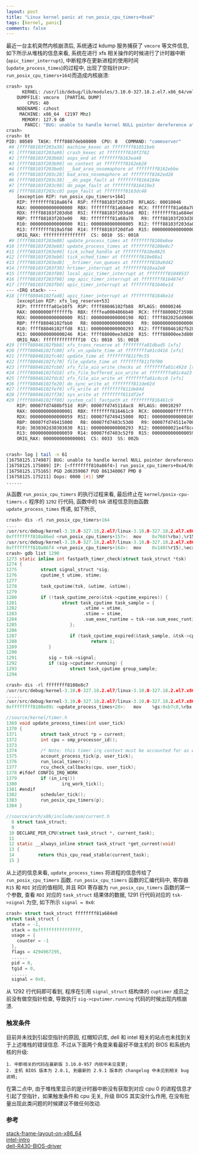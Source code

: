 ```yaml
---
layout: post
title: "Linux kernel panic at run_posix_cpu_timers+0xa4"
tags: [kernel, panic]
comments: false
---
```


最近一台主机突然内核崩溃后, 系统通过 kdump 服务捕获了 `vmcore` 等文件信息, 如下所示从堆栈的信息来看, 系统在进行 xfs 相关操作的时候进行了计时器中断(`apic_timer_interrupt`), 中断程序在更新进程的使用时间(`update_process_times`)的过程中, 出现了空指针(`RIP: run_posix_cpu_timers+164`)而造成内核崩溃:
```bash
crash> sys
      KERNEL: /usr/lib/debug/lib/modules/3.10.0-327.18.2.el7.x86_64/vmlinux
    DUMPFILE: vmcore  [PARTIAL DUMP]
        CPUS: 40
    NODENAME: czhost
     MACHINE: x86_64  (2197 Mhz)
      MEMORY: 127.9 GB
       PANIC: "BUG: unable to handle kernel NULL pointer dereference at 0000000000000140"
crash> 
crash> bt
PID: 80589  TASK: ffff8807deb08000  CPU: 0   COMMAND: "commserver"
 #0 [ffff88103f203a38] machine_kexec at ffffffff81051beb
 #1 [ffff88103f203a98] crash_kexec at ffffffff810f2782
 #2 [ffff88103f203b68] oops_end at ffffffff8163ea48
 #3 [ffff88103f203b90] no_context at ffffffff8162eb28
 #4 [ffff88103f203be0] __bad_area_nosemaphore at ffffffff8162ebbe
 #5 [ffff88103f203c28] bad_area_nosemaphore at ffffffff8162ed28
 #6 [ffff88103f203c38] __do_page_fault at ffffffff8164184e
 #7 [ffff88103f203c98] do_page_fault at ffffffff816419e3
 #8 [ffff88103f203cc0] page_fault at ffffffff8163dc48
    [exception RIP: run_posix_cpu_timers+164]
    RIP: ffffffff810a86f4  RSP: ffff88103f203d70  RFLAGS: 00010046
    RAX: 0000000000000000  RBX: ffffffff81a684e0  RCX: ffffffff81a68a70
    RDX: ffff88103f203db8  RSI: ffff88103f203da0  RDI: ffffffff81a684e0
    RBP: ffff88103f203e00   R8: ffffffff81a68a78   R9: ffff88103f203d38
    R10: 0000000000000000  R11: 0000000000000005  R12: ffff88103f203da8
    R13: ffffffff819a5f80  R14: ffff88103f20dfa0  R15: 0000000000000000
    ORIG_RAX: ffffffffffffffff  CS: 0010  SS: 0018
 #9 [ffff88103f203e08] update_process_times at ffffffff8108e8ee
#10 [ffff88103f203e68] update_process_times at ffffffff8108e8c7
#11 [ffff88103f203e90] tick_sched_handle at ffffffff810e0825
#12 [ffff88103f203eb0] tick_sched_timer at ffffffff810e08a1
#13 [ffff88103f203ed8] __hrtimer_run_queues at ffffffff810a9d42
#14 [ffff88103f203f30] hrtimer_interrupt at ffffffff810aa2e0
#15 [ffff88103f203f80] local_apic_timer_interrupt at ffffffff81049537
#16 [ffff88103f203f98] smp_apic_timer_interrupt at ffffffff8164874f
#17 [ffff88103f203fb0] apic_timer_interrupt at ffffffff81646e1d
--- <IRQ stack> ---
#18 [ffff88046102fad8] apic_timer_interrupt at ffffffff81646e1d
    [exception RIP: xfs_log_reserve+53]
    RIP: ffffffffa01e10f5  RSP: ffff88046102fb88  RFLAGS: 00000246
    RAX: 00000000fffffffb  RBX: ffffea0004066b40  RCX: ffff880002f35980
    RDX: 0000000000000000  RSI: 0000000000000198  RDI: ffff882025dd9000
    RBP: ffff88046102fbb0   R8: 0000000000000069   R9: 0000000000000000
    R10: ffff88046102ffd8  R11: 0000000000000293  R12: ffff88046102fb28
    R13: 0000000000000246  R14: ffff88000ee3d820  R15: ffff88000ee3d808
    ORIG_RAX: ffffffffffffff10  CS: 0010  SS: 0018
#19 [ffff88046102fbb8] xfs_trans_reserve at ffffffffa01dbad5 [xfs]
#20 [ffff88046102fc00] xfs_vn_update_time at ffffffffa01cd416 [xfs]
#21 [ffff88046102fc40] update_time at ffffffff811f9c55
#22 [ffff88046102fc70] file_update_time at ffffffff811f9f00
#23 [ffff88046102fcb0] xfs_file_aio_write_checks at ffffffffa01c492d [xfs]
#24 [ffff88046102fd18] xfs_file_buffered_aio_write at ffffffffa01c4a23 [xfs]
#25 [ffff88046102fdc8] xfs_file_aio_write at ffffffffa01c4cc0 [xfs]
#26 [ffff88046102fe20] do_sync_write at ffffffff811de02d
#27 [ffff88046102fef8] vfs_write at ffffffff811de84d
#28 [ffff88046102ff38] sys_write at ffffffff811df2ef
#29 [ffff88046102ff80] system_call_fastpath at ffffffff816461c9
    RIP: 00007fd7480bf51d  RSP: 00007fd74511dac8  RFLAGS: 00010297
    RAX: 0000000000000001  RBX: ffffffff816461c9  RCX: 00000000fffffffc
    RDX: 0000000000000059  RSI: 00007fd749415000  RDI: 0000000000000169
    RBP: 00007fd749415000   R8: 00007fd7403c53d0   R9: 00007fd74511e700
    R10: 3030302d30303030  R11: 0000000000000293  R12: 0000000021e4f8cc
    R13: 0000000000000059  R14: 00007fd7403c52f0  R15: 0000000000000059
    ORIG_RAX: 0000000000000001  CS: 0033  SS: 002b


crash> log | tail -n 61
[16758125.174987] BUG: unable to handle kernel NULL pointer dereference at 0000000000000140
[16758125.175089] IP: [<ffffffff810a86f4>] run_posix_cpu_timers+0xa4/0x840
[16758125.175165] PGD 2d6359067 PUD 861340067 PMD 0 
[16758125.175211] Oops: 0000 [#1] SMP 
......

```

从函数 `run_posix_cpu_timers` 的执行过程来看, 最后终止在 `kernel/posix-cpu-timers.c` 程序的 `1292` 行代码, 函数中的 tsk 进程信息则由函数 `update_process_times` 传递, 如下所示, 
```c
crash> dis -rl run_posix_cpu_timers+164
....
/usr/src/debug/kernel-3.10.0-327.18.2.el7/linux-3.10.0-327.18.2.el7.x86_64/kernel/posix-cpu-timers.c: 1291
0xffffffff810a86ed <run_posix_cpu_timers+157>:  mov    0x768(%rbx),%r15
/usr/src/debug/kernel-3.10.0-327.18.2.el7/linux-3.10.0-327.18.2.el7.x86_64/kernel/posix-cpu-timers.c: 1292
0xffffffff810a86f4 <run_posix_cpu_timers+164>:  mov    0x140(%r15),%ecx
crash> gdb list 1290
1273 static inline int fastpath_timer_check(struct task_struct *tsk)
1274 {
1275         struct signal_struct *sig;
1276         cputime_t utime, stime;
1277 
1278         task_cputime(tsk, &utime, &stime);
1279 
1280         if (!task_cputime_zero(&tsk->cputime_expires)) {
1281                 struct task_cputime task_sample = {
1282                         .utime = utime,
1283                         .stime = stime,
1284                         .sum_exec_runtime = tsk->se.sum_exec_runtime
1285                    };
1286    
1287                    if (task_cputime_expired(&task_sample, &tsk->cputime_expires))
1288                            return 1;
1289            }
1290    
1291            sig = tsk->signal;
1292            if (sig->cputimer.running) {
1293                    struct task_cputime group_sample;
1294    

crash> dis -rl ffffffff8108e8c7
/usr/src/debug/kernel-3.10.0-327.18.2.el7/linux-3.10.0-327.18.2.el7.x86_64/kernel/timer.c: 1370
......
/usr/src/debug/kernel-3.10.0-327.18.2.el7/linux-3.10.0-327.18.2.el7.x86_64/arch/x86/include/asm/current.h: 14
0xffffffff8108e89c <update_process_times+28>:   mov    %gs:0xb7c0,%rbx

//source/kernel/timer.h
1369 void update_process_times(int user_tick)
1370 {
1371         struct task_struct *p = current;
1372         int cpu = smp_processor_id();
1373 
1374         /* Note: this timer irq context must be accounted for as well. */
1375         account_process_tick(p, user_tick);
1376         run_local_timers();
1377         rcu_check_callbacks(cpu, user_tick);
1378 #ifdef CONFIG_IRQ_WORK
1379         if (in_irq())
1380                 irq_work_tick();
1381 #endif
1382         scheduler_tick();
1383         run_posix_cpu_timers(p);
1384 }

//source/arch/x86/include/asm/current.h
  8 struct task_struct;
  9 
 10 DECLARE_PER_CPU(struct task_struct *, current_task);
 11 
 12 static __always_inline struct task_struct *get_current(void)
 13 {
 14         return this_cpu_read_stable(current_task);
 15 }
```

从上述的信息来看, `update_process_times` 将进程的信息传给了 `run_posix_cpu_timers` 函数. `run_posix_cpu_timers` 函数的汇编代码中, 寄存器 `R15` 和 `RDI` 对应的值相同, 并且 RDI 寄存器为 `run_posix_cpu_timers` 函数的第一个参数, 查看 `RDI` 对应的 `task_struct` 结果体的数据, 1291 行代码对应的 `tsk->signal` 为空, 如下所示 `signal = 0x0`:
```c
crash> struct task_struct ffffffff81a684e0
struct task_struct {
  state = -1, 
  stack = 0xffffffffffffffff, 
  usage = {
    counter = -1
  }, 
  flags = 4294967295, 
  ......
  pid = 0, 
  tgid = 0, 
  ......
  signal = 0x0, 
```

从 1292 行代码即可看到, 程序在引用 `signal_struct` 结构体的 `cuptimer` 成员之前没有做空指针检查, 导致执行 `sig->cputimer.running` 代码的时候出现内核崩溃. 

### 触发条件

目前并未找到引起空指针的原因, 红帽知识库, dell 和 intel 相关的站点也未找到关于上述堆栈的错误信息. 不过从下面两个角度来看最好不做主机的 BIOS 和系统内核的升级:

```
1. 中断相关的代码在最新版 3.10.0-957 内核中未见变更;
2. 主机 BIOS 版本为 2.0.1, 到最新的 2.9.1 版本的 changelog 中未见到相关 bug 说明;
```

在第二点中, 由于堆栈里显示的是计时器中断没有获取到对应 cpu 0 的进程信息才引起了空指针，如果触发条件和 cpu 无关, 升级 BIOS 其实没什么作用, 在没有批量出现此类问题的时候建议不做任何改动.

### 参考

[stack-frame-layout-on-x86_64](https://eli.thegreenplace.net/2011/09/06/stack-frame-layout-on-x86-64/)  
[intel-intro](https://www3.nd.edu/~dthain/courses/cse40243/fall2015/intel-intro.html)  
[dell-R430-BIOS-driver](https://www.dell.com/support/home/us/en/04/drivers/driversdetails?driverid=7V25P&oscode=W12R2&productcode=poweredge-r430)  
